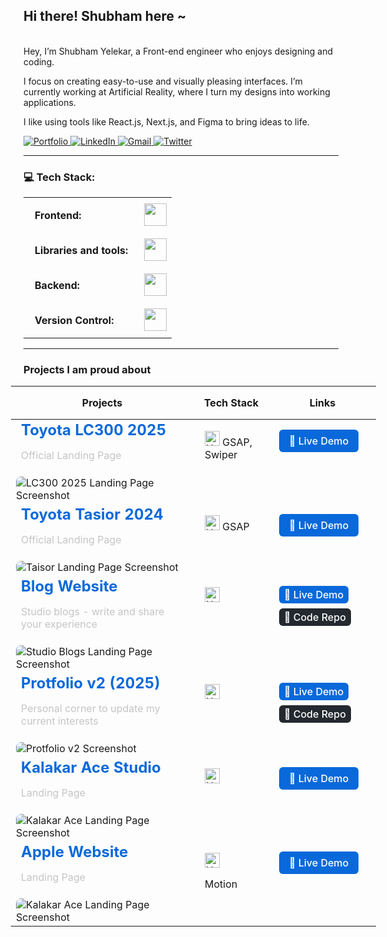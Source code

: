 ## Hi there! Shubham here ~

<br>
Hey, I’m Shubham Yelekar, a Front-end engineer who enjoys designing and coding.

I focus on creating easy-to-use and visually pleasing interfaces. I’m currently working at Artificial Reality, where I turn my designs into working applications.

I like using tools like React.js, Next.js, and Figma to bring ideas to life.
<br>


<a href="https://shubhamyelekar.vercel.app/" target="_blank">
  <img src="https://img.shields.io/static/v1?label=Portfolio&message=Website&color=blue" alt="Portfolio" />
</a>
<a href="https://www.linkedin.com/in/shubhamyelekar/" target="_blank">
  <img src="https://img.shields.io/badge/-LinkedIn-blue?style=flat&logo=LinkedIn&logoColor=white" alt="LinkedIn" />
</a>
<a href="mailto:shubhamyelekar0@gmail.com?subject=From%20GitHub&body=Hi%2C%20there.%20Found%20you%20on%20GitHub!%20Let's%20talk%20about..." target="_blank">
  <img src="https://img.shields.io/badge/-Gmail-c14438?style=flat&logo=Gmail&logoColor=white" alt="Gmail" />
</a>
<a href="https://x.com/shubu_y" target="_blank">
  <img src="https://img.shields.io/static/v1?label=X&message=Twitter&color=blue" alt="Twitter" />
</a>

---

### 💻 Tech Stack:

<table>
    <tr>
        <td style="font-weight: bold; padding: 18px; vertical-align: center;">Frontend:</td>
        <td><img height="36" src="https://skillicons.dev/icons?i=html,css,js,ts,react,next,angular"/></td>
    </tr>
    <tr>
        <td style="font-weight: bold; padding: 18px; vertical-align: center; border: none;">Libraries and tools:</td>
        <td><img height="36" src="https://skillicons.dev/icons?i=tailwind,vite,figma,threejs,ps,ae,illustrator"/></td>
    </tr>
    <tr>
        <td style="font-weight: bold; padding: 18px; vertical-align: center; border: none;">Backend:</td>
        <td><img height="36" src="https://skillicons.dev/icons?i=appwrite,mongodb,supabase"/></td>
    </tr>
    <tr>
        <td style="font-weight: bold; padding: 18px; vertical-align: center; border: none;">Version Control:</td>
        <td><img height="36" src="https://skillicons.dev/icons?i=git,github,bitbucket"/></td>
    </tr>
</table>

---

### Projects I am proud about

<div style="margin: 0 -20px;">
<table style="width: calc(100% + 40px); border-collapse: collapse;">
  <thead>
    <tr>
      <th style="padding: 16px;">Projects</th>
      <th style="padding: 16px; ">Tech Stack</th>
      <th style="padding: 16px; ">Links</th>
    </tr>
  </thead>
  <tbody>
    <tr>
      <td style="width: 50%; max-width: 50%;vertical-align: top;">
        <strong style="font-size: 24px; color: #0969da; padding: 8px;">Toyota LC300 2025</strong>
        <p style="margin: 8px 0; color:rgb(197, 197, 197); padding: 8px;">Official Landing Page</p>
        <img src="https://ucarecdn.com/961683ce-ba5f-4a9d-809b-76a5fb34964f/-/preview/450x300/" 
             alt="LC300 2025 Landing Page Screenshot" 
             style="border-radius: 8px; margin-top: 8px" />
      </td>
      <td style="padding: 18px; vertical-align: top;">
        <img height="24" src="https://skillicons.dev/icons?i=html,css,js" alt="HTML, CSS, JavaScript" /> GSAP, Swiper
      </td>
      <td style="padding:16px; vertical-align: top;">
        <a href="https://www.toyotabharat.com/showroom/lc300/" 
           target="_blank" 
           rel="noopener noreferrer"
           style="display: inline-block; padding: 8px 16px; background: #0969da; color: white; text-decoration: none; border-radius: 6px; font-weight: 500;">
          🔗 Live Demo
        </a>
      </td>
    </tr>
    <tr>
      <td style="width: 50%; max-width: 50%;vertical-align: top;">
        <strong style="font-size: 24px; color: #0969da; padding: 8px;">Toyota Tasior 2024</strong>
        <p style="margin: 8px 0; color:rgb(197, 197, 197); padding: 8px;">Official Landing Page</p>
        <img src="https://ucarecdn.com/8e125cef-7677-412d-b3c9-2080f1bf2917/-/preview/450x300/" 
             alt="Taisor Landing Page Screenshot" 
             style="border-radius: 8px; margin-top: 8px" />
      </td>
      <td style="padding: 18px; vertical-align: top;">
        <img height="24" src="https://skillicons.dev/icons?i=html,css,js" alt="HTML, CSS, JavaScript" /> GSAP
      </td>
      <td style="padding:16px; vertical-align: top;">
        <a href="https://www.toyotabharat.com/showroom/urbancruiser-taisor/" 
           target="_blank" 
           rel="noopener noreferrer"
           style="display: inline-block; padding: 8px 16px; background: #0969da; color: white; text-decoration: none; border-radius: 6px; font-weight: 500;">
          🔗 Live Demo
        </a>
      </td>
    </tr>
    <tr>
      <td style="width: 50%; max-width: 50%;vertical-align: top;">
        <strong style="font-size: 24px; color: #0969da; padding: 8px;">Blog Website</strong>
        <p style="margin: 8px 0; color:rgb(197, 197, 197); padding: 8px;">Studio blogs - write and share your experience</p>
        <img src="https://ucarecdn.com/30a76e16-2989-4c7b-80f4-66b8aa5f2489/blogs.jpg" 
             alt="Studio Blogs Landing Page Screenshot" 
             style="border-radius: 8px; margin-top: 8px" />
      </td>
      <td style="padding: 18px; vertical-align: top;">
        <img height="24" src="https://skillicons.dev/icons?i=react,redux,appwrite" alt="HTML, CSS, JavaScript" />
      </td>
      <td style="padding:16px; vertical-align: top;">
        <a href="https://studio-blogs.netlify.app/" 
           target="_blank" 
           rel="noopener noreferrer"
           style="display: inline-block; padding: 4px 8px; background: #0969da; color: white; text-decoration: none; border-radius: 6px; font-weight: 500;">
          🔗 Live Demo
        </a>
        <a>
           <a href="https://github.com/Shubham-yelekar/blog-website" 
           target="_blank" 
           rel="noopener noreferrer"
           style="display: inline-block; padding: 4px 8px; margin-top:8px;background: #24292f; color: white; text-decoration: none; border-radius: 6px; font-weight: 500;">
          📁 Code Repo
        </a>
      </td>
    </tr>
    <tr>
      <td style="width: 50%; max-width: 50%;vertical-align: top;">
        <strong style="font-size: 24px; color: #0969da; padding: 8px;">Protfolio v2 (2025)</strong>
        <p style="margin: 8px 0; color:rgb(197, 197, 197); padding: 8px;">Personal corner to update my current interests</p>
        <img src="https://ucarecdn.com/e2939370-704b-46a3-ab62-406890c37450/-/preview/450x300/" 
             alt="Protfolio v2 Screenshot" 
             style="border-radius: 8px; margin-top: 8px" />
      </td>
      <td style="padding: 18px; vertical-align: top;">
        <img height="24" src="https://skillicons.dev/icons?i=react" alt="HTML, CSS, JavaScript" />
      </td>
      <td style="padding:16px; vertical-align: top;">
        <a href="https://shubhamyelekar.vercel.app/" 
           target="_blank" 
           rel="noopener noreferrer"
           style="display: inline-block; padding: 4px 8px; background: #0969da; color: white; text-decoration: none; border-radius: 6px; font-weight: 500;">
          🔗 Live Demo
        </a>
        <a>
           <a href="https://github.com/Shubham-yelekar/portfolio2024" 
           target="_blank" 
           rel="noopener noreferrer"
           style="display: inline-block; padding: 4px 8px; margin-top:8px;background: #24292f; color: white; text-decoration: none; border-radius: 6px; font-weight: 500;">
          📁 Code Repo
        </a>
      </td>
    </tr>
    <tr>
      <td style="width: 50%; max-width: 50%;vertical-align: top;">
        <strong style="font-size: 24px; color: #0969da; padding: 8px;">Kalakar Ace Studio</strong>
        <p style="margin: 8px 0; color:rgb(197, 197, 197); padding: 8px;">Landing Page</p>
        <img src="https://ucarecdn.com/19783243-859c-4620-8a5a-e8beb29d805e/-/preview/450x300/" 
             alt="Kalakar Ace Landing Page Screenshot" 
             style="border-radius: 8px; margin-top: 8px" />
      </td>
      <td style="padding: 18px; vertical-align: top;">
        <img height="24" src="https://skillicons.dev/icons?i=react" alt="HTML, CSS, JavaScript" />
      </td>
      <td style="padding:16px; vertical-align: top;">
        <a href="https://next-js-kalakar-india.vercel.app/" 
           target="_blank" 
           rel="noopener noreferrer"
           style="display: inline-block; padding: 8px 16px; background: #0969da; color: white; text-decoration: none; border-radius: 6px; font-weight: 500;">
          🔗 Live Demo
        </a>
      </td>
    </tr>
    <tr>
      <td style="width: 50%; max-width: 50%;vertical-align: top;">
        <strong style="font-size: 24px; color: #0969da; padding: 8px;">Apple Website</strong>
        <p style="margin: 8px 0; color:rgb(197, 197, 197); padding: 8px;">Landing Page</p>
        <img src="https://ucarecdn.com/13d8f09a-6505-4367-a20b-870a889b4bfb/-/preview/450x300/" 
             alt="Kalakar Ace Landing Page Screenshot" 
             style="border-radius: 8px; margin-top: 8px" />
      </td>
      <td style="padding: 18px; vertical-align: top;">
        <img height="24" src="https://skillicons.dev/icons?i=react,threejs," alt="HTML, CSS, JavaScript" /> 
        <p>Motion</p>
      </td>
      <td style="padding:16px; vertical-align: top;">
        <a href="https://applewebsitecloneshubu.netlify.app/" 
           target="_blank" 
           rel="noopener noreferrer"
           style="display: inline-block; padding: 8px 16px; background: #0969da; color: white; text-decoration: none; border-radius: 6px; font-weight: 500;">
          🔗 Live Demo
        </a>
      </td>
    </tr>
  </tbody>
</table>
</div>
